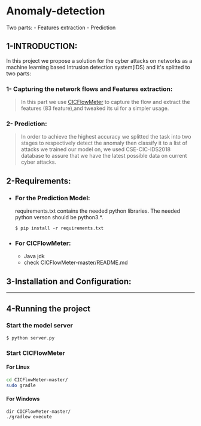 # Anomaly-detection
Two parts:
    - Features extraction
    - Prediction

## 1-INTRODUCTION:


In this project we propose a solution for the cyber attacks on networks as a machine
learning based Intrusion detection system(IDS) and it's splitted to two parts:
### 1- Capturing the network flows and Features extraction:
>In this part we use [CICFlowMeter](https://github.com/ahlashkari/CICFlowMeter) to capture the flow and extract the features (83 feature),and tweaked its ui for a simpler usage.

### 2- Prediction:
>In order to achieve the highest accuracy we splitted the task into two stages to respectively detect the anomaly then classify it to a list of attacks we trained our model on, we used CSE-CIC-IDS2018 database to assure that we have the latest possible data on current cyber attacks.


## 2-Requirements:
- ### For the Prediction Model:
    requirements.txt contains the needed python libraries.
    The needed python verson should be python3.*.
    ```
    $ pip install -r requirements.txt 
    ```
- ### For CICFlowMeter:
    - Java jdk
    - check CICFlowMeter-master/README.md 

## 3-Installation and Configuration:
***
## 4-Running the project
### Start the model server
```
$ python server.py
```
### Start CICFlowMeter
#### For Linux
```bash
cd CICFlowMeter-master/
sudo gradle
```
#### For Windows
```dos
dir CICFlowMeter-master/
./gradlew execute
```
